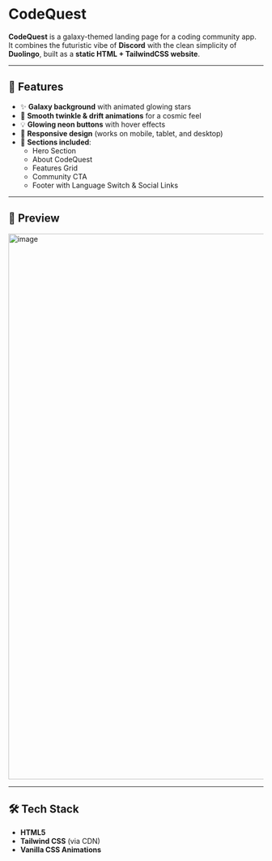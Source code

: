 # CodeQuest
**CodeQuest** is a galaxy-themed landing page for a coding community app.  
It combines the futuristic vibe of **Discord** with the clean simplicity of **Duolingo**, built as a **static HTML + TailwindCSS website**.

---

## 🚀 Features
- ✨ **Galaxy background** with animated glowing stars  
- 🌠 **Smooth twinkle & drift animations** for a cosmic feel  
- 💡 **Glowing neon buttons** with hover effects  
- 📱 **Responsive design** (works on mobile, tablet, and desktop)  
- 📂 **Sections included**:
  - Hero Section
  - About CodeQuest
  - Features Grid
  - Community CTA
  - Footer with Language Switch & Social Links  

---

## 📸 Preview
<img width="2276" height="1076" alt="image" src="https://github.com/user-attachments/assets/3dca7148-ce6a-4b74-ba6d-4939a5956dcd" />


---

## 🛠️ Tech Stack
- **HTML5**
- **Tailwind CSS** (via CDN)
- **Vanilla CSS Animations**
